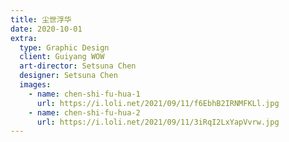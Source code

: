```yaml
---
title: 尘世浮华
date: 2020-10-01
extra:
  type: Graphic Design
  client: Guiyang WOW
  art-director: Setsuna Chen
  designer: Setsuna Chen
  images:
    - name: chen-shi-fu-hua-1
      url: https://i.loli.net/2021/09/11/f6EbhB2IRNMFKLl.jpg
    - name: chen-shi-fu-hua-2
      url: https://i.loli.net/2021/09/11/3iRqI2LxYapVvrw.jpg
---
```

